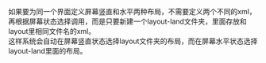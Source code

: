 如果要为同一个界面定义屏幕竖直和水平两种布局，不需要定义两个不同的xml，再根据屏幕状态选择调用，而是只要新建一个layout-land文件夹，里面存放和layout里相同文件名的xml。<br>
这样系统会自动在屏幕竖直状态选择layout文件夹的布局，而在屏幕水平状态选择layout-land里面的布局。